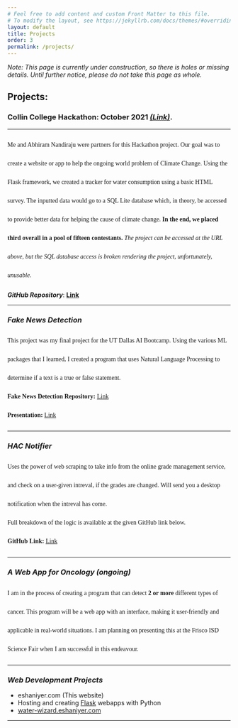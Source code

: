 ```yaml
---
# Feel free to add content and custom Front Matter to this file.
# To modify the layout, see https://jekyllrb.com/docs/themes/#overriding-theme-defaults
layout: default
title: Projects
order: 3
permalink: /projects/
---
```

<style>
p.normal {
  line-height: 3.0;
  font-family: "Times New Roman", Times, serif;
}
</style>
*Note: This page is currently under construction, so there is holes or missing details. Until further notice, please do not take this page as whole.*

## Projects:
### **Collin College Hackathon: October 2021** ***<a href="https://web.archive.org/web/20220718051958/https://water-wizard.eshaniyer.com/" target="_blank">(Link)</a>***.
--- 
<p class="normal">
Me and Abhiram Nandiraju were partners for this Hackathon project. Our goal was to create a website or app to help the ongoing world problem of Climate Change. Using the Flask framework, we created a tracker for water consumption using a basic HTML survey. The inputted data would go to a SQL Lite database which, in theory, be accessed to provide better data for helping the cause of climate change. <b>In the end, we placed third overall in a pool of fifteen contestants.</b><i> The project can be accessed at the URL above, but the SQL database access is broken rendering the project, unfortunately, unusable.</i>
</p>

***GitHub Repository***: <a href="https://www.github.com/Nazchanel/water-wizard" target="_blank"><b>Link</b>
</a>

---
### ***Fake News Detection***
<p class="normal">
This project was my final project for the UT Dallas AI Bootcamp. Using the various ML packages that I learned, I created a program that uses Natural Language Processing to determine if a text is a true or false statement.
<br>  
<b>Fake News Detection Repository:</b> <a href="https://www.github.com/Nazchanel/Fake_News_Detection" target="_blank">Link</a>
<br>
<b>Presentation:</b> <a href="https://docs.google.com/presentation/d/1rVVSP1Ch2L15F1XHp9MVh4enWIR-1-yHwjybHSG_ba8/edit?usp=sharing" target="_blank">Link</a>

</p>

---

### ***HAC Notifier***

<p class="normal">
Uses the power of web scraping to take info from the online grade management service, and check on a user-given intreval, if the grades are changed. Will send you a desktop notification when the intreval has come. 
<br>
Full breakdown of the logic is available at the given GitHub link below.
<br>
<b>GitHub Link:</b> <a href="https://www.github.com/Nazchanel/HAC_Notifier" target="_blank">Link</a>
<br>
</p>



---

###  ***A Web App for Oncology** (ongoing)*
<p class="normal">
I am in the process of creating a program that can detect <b>2 or more</b> different types of cancer. This program will be a web app with an interface, making it user-friendly and applicable in real-world situations. I am planning on presenting this at the Frisco ISD Science Fair when I am successful in this endeavour. 
</p>

---
### ***Web Development Projects***
- eshaniyer.com (This website)
- Hosting and creating [Flask](https://pythonbasics.org/what-is-flask-python/) webapps with Python
- [water-wizard.eshaniyer.com](https://water-wizard.eshaniyer.com)

---

